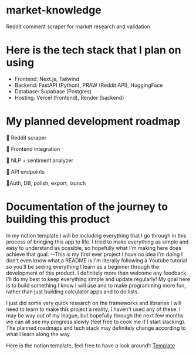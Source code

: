 # market-knowledge
Reddit comment scraper for market research and validation

# Here is the tech stack that I plan on using

- Frontend: Next.js, Tailwind
- Backend: FastAPI (Python), PRAW (Reddit API), HuggingFace
- Database: Supabase (Postgres)
- Hosting: Vercel (frontend), Render (backend)

# My planned development roadmap

🔄 Reddit scraper 

🔄 Frontend integration

🔄 NLP + sentiment analyzer

🔄 API endpoints

🔄Auth, DB, polish, export, launch

# Documentation of the journey to building this product
In my notion template I will be including everything that I go through in this process of bringing this app to life. I tried to make everything as simple and easy to understand as possible, so hopefully what I'm making here does achieve that goal. --This is my first ever project I have no idea I'm doing I don't even know what a README is I'm literally following a Youtube tutorial so you'll be seeing everything I learn as a beginner through the development of this product. I definitely more than welcome any feedback. I'll do my best to keep everything simple and update regularly! My goal here is to build something I know I will use and to make programming more fun, rather than just building calculator apps and to do lists. 

I just did some very quick research on the frameworks and libraries I will need to learn to make this project a reality, I haven't used any of these. I may be way out of my league, but hopefully through the next few months we can all see my progress slowly (feel free to cook me if I start slacking). The planned roadmaps and tech stack may definitely change according to what I learn along the way.

Here is the notion template, feel free to have a look around!: <a href="https://www.notion.so/Market-Knowledge-1fe1569a7d788035ad70ce8383d64a45?pvs=4">Template</a>
